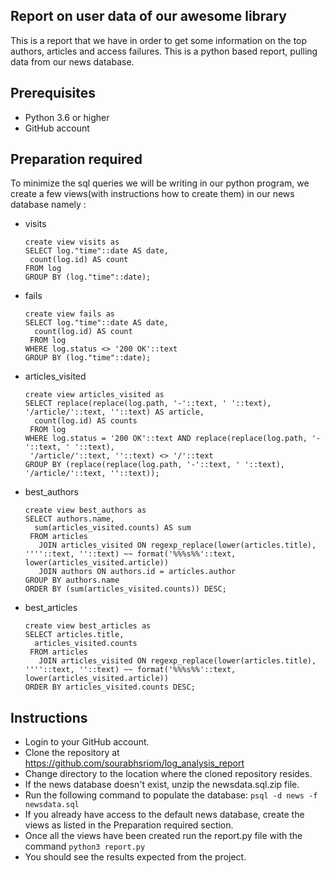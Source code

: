 ## Report on user data of our awesome library

This is a report that we have in order to get some information on the top authors, articles and access failures. This is a python based report, pulling data from our news database.

## Prerequisites

- Python 3.6 or higher
- GitHub account

## Preparation required

To minimize the sql queries we will be writing in our python program, we create a few views(with instructions how to create them) in our news database namely :

- visits
   ```
   create view visits as
  SELECT log."time"::date AS date,
    count(log.id) AS count
   FROM log
  GROUP BY (log."time"::date);
  ```
- fails
  ```
  create view fails as
  SELECT log."time"::date AS date,
    count(log.id) AS count
   FROM log
  WHERE log.status <> '200 OK'::text
  GROUP BY (log."time"::date);
  ```

- articles_visited
  ```
  create view articles_visited as
  SELECT replace(replace(log.path, '-'::text, ' '::text), '/article/'::text, ''::text) AS article,
    count(log.id) AS counts
   FROM log
  WHERE log.status = '200 OK'::text AND replace(replace(log.path, '-'::text, ' '::text),
   '/article/'::text, ''::text) <> '/'::text
  GROUP BY (replace(replace(log.path, '-'::text, ' '::text), '/article/'::text, ''::text));
  ```
- best_authors
  ```
  create view best_authors as
  SELECT authors.name,
    sum(articles_visited.counts) AS sum
   FROM articles
     JOIN articles_visited ON regexp_replace(lower(articles.title), ''''::text, ''::text) ~~ format('%%%s%%'::text, lower(articles_visited.article))
     JOIN authors ON authors.id = articles.author
  GROUP BY authors.name
  ORDER BY (sum(articles_visited.counts)) DESC;
  ```


- best_articles
  ```
  create view best_articles as
  SELECT articles.title,
    articles_visited.counts
   FROM articles
     JOIN articles_visited ON regexp_replace(lower(articles.title), ''''::text, ''::text) ~~ format('%%%s%%'::text, lower(articles_visited.article))
  ORDER BY articles_visited.counts DESC;
  ```

## Instructions

- Login to your GitHub account.
- Clone the repository at https://github.com/sourabhsriom/log_analysis_report
- Change directory to the location where the cloned repository resides.
- If the news database doesn't exist, unzip the newsdata.sql.zip file.
- Run the following command to populate the database: ```psql -d news -f newsdata.sql```
- If you already have access to the default news database, create the views as listed in the Preparation required section.
- Once all the views have been created run the report.py file with the command ```python3 report.py```
- You should see the results expected from the project.
